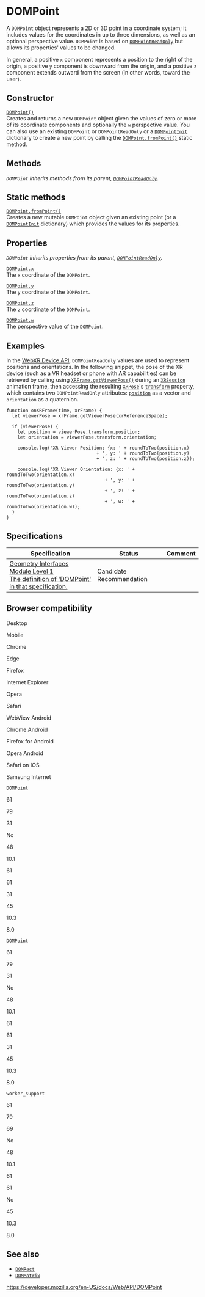 # DOMPoint

A `DOMPoint` object represents a 2D or 3D point in a coordinate system; it includes values for the coordinates in up to three dimensions, as well as an optional perspective value. `DOMPoint` is based on [`DOMPointReadOnly`](dompointreadonly) but allows its properties' values to be changed.

In general, a positive `x` component represents a position to the right of the origin, a positive `y` component is downward from the origin, and a positive `z` component extends outward from the screen (in other words, toward the user).

## Constructor

[`DOMPoint()`](dompoint/dompoint)  
Creates and returns a new `DOMPoint` object given the values of zero or more of its coordinate components and optionally the `w` perspective value. You can also use an existing `DOMPoint` or `DOMPointReadOnly` or a [`DOMPointInit`](dompointinit) dictionary to create a new point by calling the [`DOMPoint.fromPoint()`](dompoint/frompoint) static method.

## Methods

_`DOMPoint` inherits methods from its parent, [`DOMPointReadOnly`](dompointreadonly)._

## Static methods

[`DOMPoint.fromPoint()`](dompoint/frompoint)  
Creates a new mutable `DOMPoint` object given an existing point (or a [`DOMPointInit`](dompointinit) dictionary) which provides the values for its properties.

## Properties

_`DOMPoint` inherits properties from its parent, [`DOMPointReadOnly`](dompointreadonly)._

[`DOMPoint.x`](dompointreadonly/x)  
The `x` coordinate of the `DOMPoint`.

[`DOMPoint.y`](dompointreadonly/y)  
The `y` coordinate of the `DOMPoint`.

[`DOMPoint.z`](dompointreadonly/z)  
The `z` coordinate of the `DOMPoint`.

[`DOMPoint.w`](dompointreadonly/w)  
The perspective value of the `DOMPoint`.

## Examples

In the [WebXR Device API](webxr_device_api), `DOMPointReadOnly` values are used to represent positions and orientations. In the following snippet, the pose of the XR device (such as a VR headset or phone with AR capabilities) can be retrieved by calling using [`XRFrame.getViewerPose()`](xrframe/getviewerpose) during an [`XRSession`](xrsession) animation frame, then accessing the resulting [`XRPose`](xrpose)'s [`transform`](xrpose/transform) property, which contains two `DOMPointReadOnly` attributes: [`position`](xrrigidtransform/position) as a vector and <span class="page-not-created">`orientation`</span> as a quaternion.

    function onXRFrame(time, xrFrame) {
      let viewerPose = xrFrame.getViewerPose(xrReferenceSpace);

      if (viewerPose) {
        let position = viewerPose.transform.position;
        let orientation = viewerPose.transform.orientation;

        console.log('XR Viewer Position: {x: ' + roundToTwo(position.x)
                                     + ', y: ' + roundToTwo(position.y)
                                     + ', z: ' + roundToTwo(position.z));

        console.log('XR Viewer Orientation: {x: ' + roundToTwo(orientation.x)
                                        + ', y: ' + roundToTwo(orientation.y)
                                        + ', z: ' + roundToTwo(orientation.z)
                                        + ', w: ' + roundToTwo(orientation.w));
      }
    }

## Specifications

<table><thead><tr class="header"><th>Specification</th><th>Status</th><th>Comment</th></tr></thead><tbody><tr class="odd"><td><a href="https://drafts.fxtf.org/geometry/#DOMPoint">Geometry Interfaces Module Level 1<br />
<span class="small">The definition of 'DOMPoint' in that specification.</span></a></td><td><span class="spec-cr">Candidate Recommendation</span></td><td></td></tr></tbody></table>

## Browser compatibility

Desktop

Mobile

Chrome

Edge

Firefox

Internet Explorer

Opera

Safari

WebView Android

Chrome Android

Firefox for Android

Opera Android

Safari on IOS

Samsung Internet

`DOMPoint`

61

79

31

No

48

10.1

61

61

31

45

10.3

8.0

`DOMPoint`

61

79

31

No

48

10.1

61

61

31

45

10.3

8.0

`worker_support`

61

79

69

No

48

10.1

61

61

No

45

10.3

8.0

## See also

- [`DOMRect`](domrect)
- [`DOMMatrix`](dommatrix)

<a href="https://developer.mozilla.org/en-US/docs/Web/API/DOMPoint" class="_attribution-link">https://developer.mozilla.org/en-US/docs/Web/API/DOMPoint</a>
